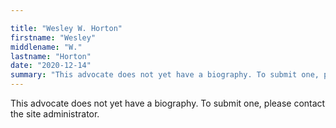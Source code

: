 ```yaml
---

title: "Wesley W. Horton"
firstname: "Wesley"
middlename: "W."
lastname: "Horton"
date: "2020-12-14"
summary: "This advocate does not yet have a biography. To submit one, please contact the site administrator."
---
```

This advocate does not yet have a biography. To submit one, please contact the site administrator.

